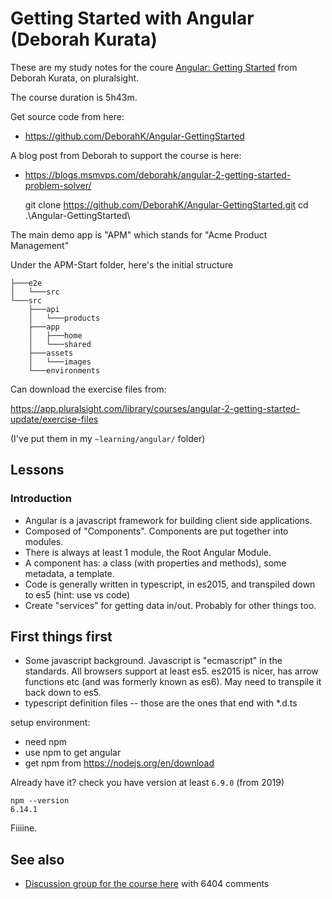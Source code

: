 # Getting Started with Angular (Deborah Kurata)


These are my study notes for the coure [Angular: Getting Started](https://app.pluralsight.com/library/courses/angular-2-getting-started-update/table-of-contents) from Deborah Kurata, on pluralsight.

The course duration is 5h43m.

Get source code from here:

* <https://github.com/DeborahK/Angular-GettingStarted>

A blog post from Deborah to support the course is here:

* <https://blogs.msmvps.com/deborahk/angular-2-getting-started-problem-solver/>



	git clone https://github.com/DeborahK/Angular-GettingStarted.git
	cd .\Angular-GettingStarted\

The main demo app is "APM" which stands for "Acme Product Management"

Under the APM-Start folder, here's the initial structure

    ├───e2e
    │   └───src
    └───src
        ├───api
        │   └───products
        ├───app
        │   ├───home
        │   └───shared
        ├───assets
        │   └───images
        └───environments

Can download the exercise files from:

https://app.pluralsight.com/library/courses/angular-2-getting-started-update/exercise-files

(I've put them in my `~learning/angular/` folder)


## Lessons


### Introduction

- Angular is a javascript framework for building client side applications.
- Composed of "Components". Components are put together into modules. 
- There is always at least 1 module, the Root Angular Module.
- A component has: a class (with properties and methods), some metadata, a template.
- Code is generally written in typescript, in es2015, and transpiled down to es5 (hint: use vs code)
- Create "services" for getting data in/out. Probably for other things too.

## First things first

- Some javascript background. Javascript is "ecmascript" in the standards. All browsers support at least es5. es2015 is nicer, has arrow functions etc (and was formerly known as es6). May need to transpile it back down to es5. 
- typescript definition files -- those are the ones that end with *.d.ts



setup environment:

- need npm
- use npm to get angular
- get npm from https://nodejs.org/en/download

Already have it? check you have version at least `6.9.0` (from 2019)

    npm --version
    6.14.1

Fiiiine.



## See also

* [Discussion group for the course here](https://app.pluralsight.com/library/courses/angular-2-getting-started-update/discussion) with 6404 comments